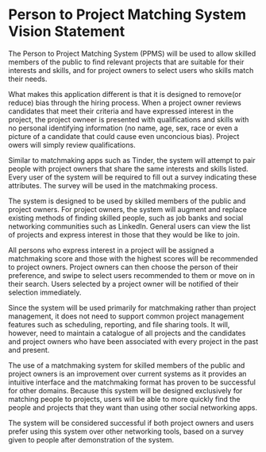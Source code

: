 # Person to Project Matching System Vision Statement

The Person to Project Matching System (PPMS) will be used to allow skilled members of the public to find relevant projects that are suitable for their interests and skills, and for project owners to select users who skills match their needs.

What makes this application different is that it is designed to remove(or reduce) bias through the hiring process. When a project owner reviews candidates that meet their criteria and have expressed interest in the project, the project owneer is presented with qualifications and skills with no personal identifying information (no name, age, sex, race or even a picture of a candidate that could cause even unconcious bias). Project owers will simply review qualifications. 

Similar to matchmaking apps such as Tinder, the system will attempt to pair people with project owners that share the same interests and skills listed. Every user of the system will be required to fill out a survey indicating these attributes. The survey will be used in the matchmaking process.

The system is designed to be used by skilled members of the public and project owners. For project owners, the system will augment and replace existing methods of finding skilled people, such as job banks and social networking communities such as LinkedIn. General users can view the list of projects and express interest in those that they would be like to join.

All persons who express interest in a project will be assigned a matchmaking score and those with the highest scores will be recommended to project owners. Project owners can then choose the person of their preference, and swipe to select users recommended to them or move on in their search. Users selected by a project owner will be notified of their selection immediately.

Since the system will be used primarily for matchmaking rather than project management, it does not need to support common project management features such as scheduling, reporting, and file sharing tools. It will, however, need to maintain a catalogue of all projects and the candidates and project owners who have been associated with every project in the past and present.

The use of a matchmaking system for skilled members of the public and project owners is an improvement over current systems as it provides an intuitive interface and the matchmaking format has proven to be successful for other domains. Because this system will be designed exclusively for matching people to projects, users will be able to more quickly find the people and projects that they want than using other social networking apps.

The system will be considered successful if both project owners and users prefer using this system over other networking tools, based on a survey given to people after demonstration of the system.